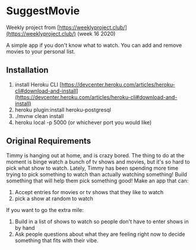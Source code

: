 # SuggestMovie

Weekly project from [https://weeklyproject.club/](https://weeklyproject.club/) (week 16 2020)

A simple app if you don't know what to watch.
You can add and remove movies to your personal list.

## Installation

1. install Heroku CLI [https://devcenter.heroku.com/articles/heroku-cli#download-and-install](https://devcenter.heroku.com/articles/heroku-cli#download-and-install)
1. heroku plugin:install heroku-postgresql
1. ./mvnw clean install
1. heroku local -p 5000 (or whichever port you would like)

## Original Requirements

Timmy is hanging out at home, and is crazy bored. The thing to do at the moment is binge watch a bunch of tv shows and movies, but it's so hard to pick what show to watch. Lately, Timmy has been spending more time trying to pick something to watch than actually watching something!
Build something that will help them pick something good!
Make an app that can:

1. Accept entries for movies or tv shows that they like to watch
1. pick a show at random to watch

If you want to go the extra mile:

1. Build in a list of shows to watch so people don't have to enter shows in by hand
1. Ask people questions about what they are feeling right now to decide something that fits with their vibe.
